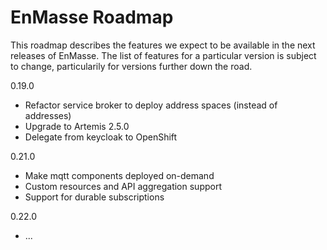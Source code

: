# EnMasse Roadmap

This roadmap describes the features we expect to be available in the next releases of EnMasse. The list of features for a particular version is subject to change, particularily for versions further down the road.


0.19.0
* Refactor service broker to deploy address spaces (instead of addresses)
* Upgrade to Artemis 2.5.0
* Delegate from keycloak to OpenShift

0.21.0
* Make mqtt components deployed on-demand
* Custom resources and API aggregation support
* Support for durable subscriptions

0.22.0
* ...
